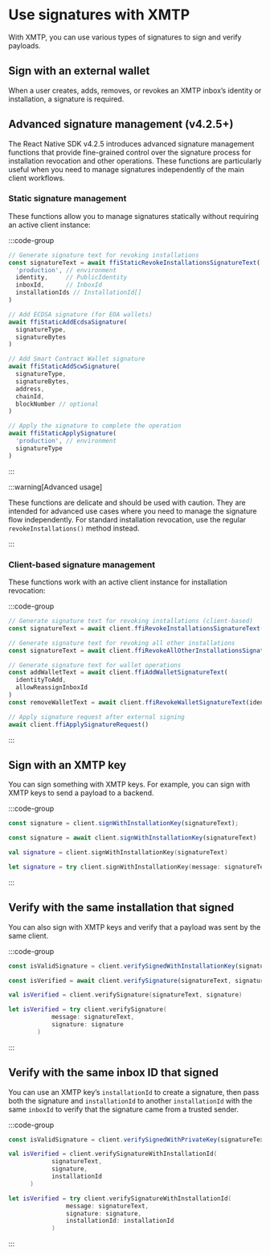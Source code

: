 # Use signatures with XMTP

With XMTP, you can use various types of signatures to sign and verify payloads.

## Sign with an external wallet

When a user creates, adds, removes, or revokes an XMTP inbox’s identity or installation, a signature is required.

## Advanced signature management (v4.2.5+)

The React Native SDK v4.2.5 introduces advanced signature management functions that provide fine-grained control over the signature process for installation revocation and other operations. These functions are particularly useful when you need to manage signatures independently of the main client workflows.

### Static signature management

These functions allow you to manage signatures statically without requiring an active client instance:

:::code-group

```jsx [React Native]
// Generate signature text for revoking installations
const signatureText = await ffiStaticRevokeInstallationsSignatureText(
  'production', // environment
  identity,     // PublicIdentity 
  inboxId,      // InboxId
  installationIds // InstallationId[]
)

// Add ECDSA signature (for EOA wallets)
await ffiStaticAddEcdsaSignature(
  signatureType,
  signatureBytes
)

// Add Smart Contract Wallet signature
await ffiStaticAddScwSignature(
  signatureType,
  signatureBytes,
  address,
  chainId,
  blockNumber // optional
)

// Apply the signature to complete the operation
await ffiStaticApplySignature(
  'production', // environment
  signatureType
)
```

:::

:::warning[Advanced usage]

These functions are delicate and should be used with caution. They are intended for advanced use cases where you need to manage the signature flow independently. For standard installation revocation, use the regular `revokeInstallations()` method instead.

:::

### Client-based signature management

These functions work with an active client instance for installation revocation:

:::code-group

```jsx [React Native]
// Generate signature text for revoking installations (client-based)
const signatureText = await client.ffiRevokeInstallationsSignatureText(installationIds)

// Generate signature text for revoking all other installations
const signatureText = await client.ffiRevokeAllOtherInstallationsSignatureText()

// Generate signature text for wallet operations
const addWalletText = await client.ffiAddWalletSignatureText(
  identityToAdd,
  allowReassignInboxId
)
const removeWalletText = await client.ffiRevokeWalletSignatureText(identityToRemove)

// Apply signature request after external signing
await client.ffiApplySignatureRequest()
```

:::

## Sign with an XMTP key

You can sign something with XMTP keys. For example, you can sign with XMTP keys to send a payload to a backend.

:::code-group

```js [Node]
const signature = client.signWithInstallationKey(signatureText);
```

```jsx [React Native]
const signature = await client.signWithInstallationKey(signatureText)
```

```kotlin [Kotlin]
val signature = client.signWithInstallationKey(signatureText)
```

```swift [Swift]
let signature = try client.signWithInstallationKey(message: signatureText)
```

:::

## Verify with the same installation that signed

 You can also sign with XMTP keys and verify that a payload was sent by the same client. 

:::code-group

```js [Node]
const isValidSignature = client.verifySignedWithInstallationKey(signatureText, signature);
```

```jsx [React Native]
const isVerified = await client.verifySignature(signatureText, signature)
```

```kotlin [Kotlin]
val isVerified = client.verifySignature(signatureText, signature)
```

```swift [Swift]
let isVerified = try client.verifySignature(
            message: signatureText, 
            signature: signature
        )

```

:::

## Verify with the same inbox ID that signed

You can use an XMTP key’s `installationId` to create a signature, then pass both the signature and `installationId` to another `installationId` with the same `inboxId` to verify that the signature came from a trusted sender.

:::code-group

```js [Node]
const isValidSignature = client.verifySignedWithPrivateKey(signatureText, signature, installationId);
```

```kotlin [Kotlin]
val isVerified = client.verifySignatureWithInstallationId(
            signatureText, 
            signature, 
            installationId
      )
```

```swift [Swift]
let isVerified = try client.verifySignatureWithInstallationId(
                message: signatureText,
                signature: signature,
                installationId: installationId
            )
```

:::
